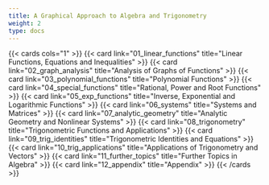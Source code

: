 ```yaml
---
title: A Graphical Approach to Algebra and Trigonometry
weight: 2
type: docs
---
```


{{< cards cols="1" >}}
{{< card link="01_linear_functions" title="Linear Functions, Equations and Inequalities" >}}
{{< card link="02_graph_analysis" title="Analysis of Graphs of Functions" >}}
{{< card link="03_polynomial_functions" title="Polynomial Functions" >}}
{{< card link="04_special_functions" title="Rational, Power and Root Functions" >}}
{{< card link="05_exp_functions" title="Inverse, Exponential and Logarithmic Functions" >}}
{{< card link="06_systems" title="Systems and Matrices" >}}
{{< card link="07_analytic_geometry" title="Analytic Geometry and Nonlinear Systems" >}}
{{< card link="08_trigonometry" title="Trigonometric Functions and Applications" >}}
{{< card link="09_trig_identities" title="Trigonometric Identities and Equations" >}}
{{< card link="10_trig_applications" title="Applications of Trigonometry and Vectors" >}}
{{< card link="11_further_topics" title="Further Topics in Algebra" >}}
{{< card link="12_appendix" title="Appendix" >}}
{{< /cards >}}

